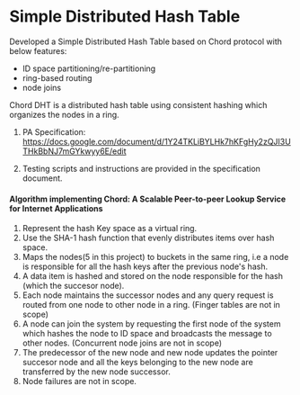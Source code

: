 # Simple Distributed Hash Table
Developed a Simple Distributed Hash Table based on Chord protocol with below features:
- ID space partitioning/re-partitioning
- ring-based routing
- node joins

Chord DHT is a distributed hash table using consistent hashing which organizes the nodes in a ring.

1. PA Specification:
https://docs.google.com/document/d/1Y24TKLiBYLHk7hKFgHy2zQJI3UTHkBbNJ7mGYkwyy6E/edit

2. Testing scripts and instructions are provided in the specification document.

#### Algorithm implementing Chord: A Scalable Peer-to-peer Lookup Service for Internet Applications

1. Represent the hash Key space as a virtual ring.
2. Use the SHA-1 hash function that evenly distributes items over hash space.
3. Maps the nodes(5 in this project) to buckets in the same ring, i.e a node is responsible for all the hash keys after the previous node's hash.
4. A data item is hashed and stored on the node responsible for the hash (which the succesor node).
5. Each node maintains the successor nodes and any query request is routed from one node to other node in a ring. (Finger tables are not in scope)
6. A node can join the system by requesting the first node of the system which hashes the node to ID space and broadcasts the message to other nodes. (Concurrent node joins are not in scope)
7. The predecessor of the new node and new node updates  the pointer succesor node  and all the keys belonging to the new node are transferred by the new node successor.
8. Node failures are not in scope.
